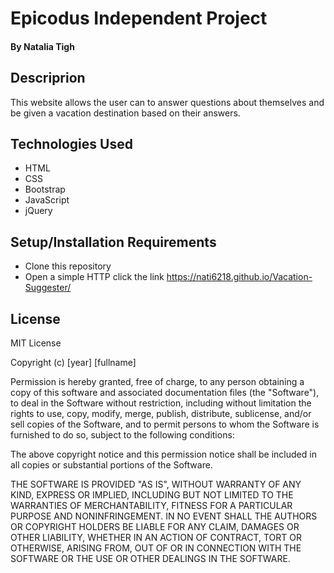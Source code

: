 # Epicodus Independent Project
#### By Natalia Tigh

## Descriprion
This website allows the  user can to answer questions about themselves and be given a vacation destination based on their answers.
## Technologies Used

  - HTML
  - CSS
  - Bootstrap
  - JavaScript
  - jQuery


## Setup/Installation Requirements

* Clone this repository
* Open a simple HTTP click the link
https://nati6218.github.io/Vacation-Suggester/


## License
MIT License

Copyright (c) [year] [fullname]

Permission is hereby granted, free of charge, to any person obtaining a copy
of this software and associated documentation files (the "Software"), to deal
in the Software without restriction, including without limitation the rights
to use, copy, modify, merge, publish, distribute, sublicense, and/or sell
copies of the Software, and to permit persons to whom the Software is
furnished to do so, subject to the following conditions:

The above copyright notice and this permission notice shall be included in all
copies or substantial portions of the Software.

THE SOFTWARE IS PROVIDED "AS IS", WITHOUT WARRANTY OF ANY KIND, EXPRESS OR
IMPLIED, INCLUDING BUT NOT LIMITED TO THE WARRANTIES OF MERCHANTABILITY,
FITNESS FOR A PARTICULAR PURPOSE AND NONINFRINGEMENT. IN NO EVENT SHALL THE
AUTHORS OR COPYRIGHT HOLDERS BE LIABLE FOR ANY CLAIM, DAMAGES OR OTHER
LIABILITY, WHETHER IN AN ACTION OF CONTRACT, TORT OR OTHERWISE, ARISING FROM,
OUT OF OR IN CONNECTION WITH THE SOFTWARE OR THE USE OR OTHER DEALINGS IN THE
SOFTWARE.
